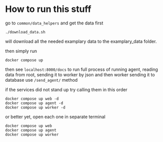 # How to run this stuff

go to `common/data_helpers` and get the data first


```
./download_data.sh
```

will download all the needed examplary data to the examplary_data folder.

then simply run

```
docker compose up
```


then see `localhost:8000/docs`
to run full process of running agent, reading data from root, sending it to worker by json and then worker sending it to database use `/send_agent/` method


if the services did not stand up try calling them in this order

```
docker compose up web -d
docker compose up agent -d
docker compose up worker -d
```

or better yet, open each one in separate terminal

```
docker compose up web
docker compose up agent
docker compose up worker
```
